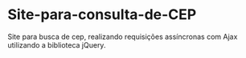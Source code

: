 # Site-para-consulta-de-CEP
Site para busca de cep, realizando requisições assíncronas com Ajax utilizando a biblioteca jQuery.
